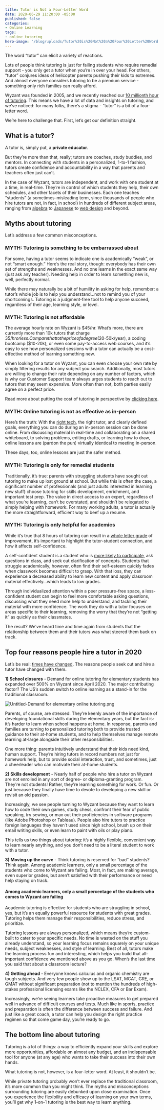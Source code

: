 ```yaml
---
title: Tutor is Not a Four-Letter Word
date: 2020-06-29 11:20:00 -05:00
published: false
categories:
- Online Learning
tags:
- online tutoring
hero-image: "/blog/uploads/Tutor%20is%20Not%20a%20Four%20Letter%20Word.png"
---
```


The word “tutor” can elicit a variety of reactions.

Lots of people think tutoring is just for failing students who require remedial support - you only get a tutor when you’re in over your head. For others, “tutor” conjures ideas of helicopter parents pushing their kids to extremes. And almost everyone considers tutoring to be a premium service - something only rich families can really afford.

Wyzant was founded in 2005, and we recently reached our [10 millionth hour of tutoring](https://www.wyzant.com/blog/wyzant-10-million-hours-giveaway-winners/). This means we have a lot of data and insights on tutoring, and we’ve noticed: for many folks, there’s a stigma - “tutor” is a bit of a four-letter word.

We’re here to challenge that. First, let’s get our definition straight.

## What is a tutor?

A tutor is, simply put, a **private educator**.

But they’re more than that, really; tutors are coaches, study buddies, and mentors. In connecting with students in a personalized, 1-to-1 fashion, tutors create confidence and accountability in a way that parents and teachers often just can’t.

In the case of Wyzant, tutors are independent, and work with one student at a time, in real-time. They’re in control of which students they help, their own schedules, and other facets of their businesses. Each one teaches “students” (a sometimes-misleading term, since thousands of people who hire tutors are not, in fact, in school) in hundreds of different subject areas, ranging from [algebra](https://www.wyzant.com/algebra_tutors.aspx) to [Japanese](https://www.wyzant.com/Japanese_tutors.aspx) to [web design](https://www.wyzant.com/web_design_lessons.aspx) and beyond.

## Myths about tutoring

Let’s address a few common misconceptions.

### **MYTH:** Tutoring is something to be embarrassed about

For some, having a tutor seems to indicate one is academically “weak”, or not “smart enough.” Here’s the real story, though: everybody has their own set of strengths and weaknesses. And no one learns in the exact same way (just ask any teacher). Needing help in order to learn something new is, well, perfectly normal.

While there may naturally be a bit of humility in asking for help, remember: a tutor’s whole job is to help you understand...not to remind you of your shortcomings. Tutoring is a judgment-free tool to help anyone succeed, regardless of their age, learning style, or level.

### **MYTH:** Tutoring is not affordable

The average hourly rate on Wyzant is $45/hr. What’s more, there are currently more than 10k tutors that charge $35/hr or less. Compare that to the price of a degree ($20-50k/year), a coding bootcamp ($10-20k), or even some pay-to-access web courses, and it’s easy to see how personalized sessions with a tutor can actually be a cost-effective method of learning something new.

When looking for a tutor on Wyzant, you can even choose your own rate by simply filtering results for any subject you search. Additionally, most tutors are willing to change their rate depending on any number of factors, which is why our Customer Support team always urges students to reach out to tutors that may seem expensive. More often than not, both parties easily agree on a perfect price.

Read more about putting the cost of tutoring in perspective by [clicking here](https://www.wyzant.com/blog/cost-of-tutoring/).

### **MYTH:** Online tutoring is not as effective as in-person

Here’s the truth: With the [right tech](https://www.wyzant.com/blog/online-learning-tool-video/), the right tutor, and clearly defined goals, everything you can do during an in-person session can be done online. From discussing material in real-time and collaborating on a shared whiteboard, to solving problems, editing drafts, or learning how to draw, online lessons are (pardon the pun) virtually identical to meeting in-person.

These days, too, online lessons are just the safer method.

### **MYTH:** Tutoring is only for remedial students

Traditionally, it’s true: parents with struggling students have sought out tutoring to make up lost ground at school. But while this is often the case, a significant number of professionals (and just adults interested in learning new stuff) choose tutoring for skills development, enrichment, and important test prep. The value in direct access to an expert, regardless of what you’re learning, can’t be overstated, and shouldn’t be relegated to simply helping with homework. For many working adults, a tutor is actually the more straightforward, efficient way to beef up a resume.

### MYTH: Tutoring is only helpful for academics

While it’s true that 8 hours of tutoring can result in a [whole letter grade](https://www.wyzant.com/blog/why-8-hours-of-private-tutoring-is-a-letter-grade-of-improvement/) of improvement, it’s important to highlight the tutor-student connection, and how it affects self-confidence.

A self-confident student is a student who is [more likely to participate](https://scholarworks.waldenu.edu/cgi/viewcontent.cgi?article=7676&context=dissertations), ask questions in class, and seek out clarification of concepts. Students that struggle academically, however, often find their self-esteem quickly fades when classwork becomes difficult to grasp. With that loss, they can experience a decreased ability to learn new content and apply classroom material effectively...which leads to low grades.

Through individualized attention within a peer pressure-free space, a less-confident student can begin to feel more comfortable asking questions, discussing what they need more help to understand, and tackling their material with more confidence. The work they do with a tutor focuses on areas specific to their learning, removing the worry that they’re not “getting it” as quickly as their classmates.

The result? We’ve heard time and time again from students that the relationship between them and their tutors was what steered them back on track.

## Top four reasons people hire a tutor in 2020

Let’s be real: [times have changed](https://www.wyzant.com/blog/covid-19-tutoring/). The reasons people seek out and hire a tutor have changed with them.

**1) School closures** - Demand for online tutoring for elementary students has expanded over 500% on Wyzant since April 2020. The major contributing factor? The US’s sudden switch to online learning as a stand-in for the traditional classroom.

![Untitled-Demand for elementary online tutoring.png](/blog/uploads/Untitled-Demand%20for%20elementary%20online%20tutoring.png)

Parents, of course, are stressed. They’re keenly aware of the importance of developing foundational skills during the elementary years, but the fact is: it’s harder to learn when school happens at home. In response, parents and families are turning to personalized tutoring both to provide trusted guidance to their at-home students, and to help themselves manage remote learning at-large alongside their other responsibilities.

One more thing: parents intuitively understand that their kids need kind, human support. They’re hiring tutors in record numbers not just for homework help, but to provide social interaction, trust, and sometimes, just a cheerleader who can motivate their at-home students.

**2) Skills development** - Nearly half of people who hire a tutor on Wyzant are not enrolled in any sort of degree- or diploma-granting program. They’re not students! Rather, they’re learning something for work. Or fun. Or just because they finally have time to devote to developing a new skill or revisit an old passion.

Increasingly, we see people turning to Wyzant because they want to learn how to code their own games, study chess, confront their fear of public speaking, try sewing, or max out their proficiencies in software programs (like Adobe Photoshop or Tableau). People also hire tutors to practice foreign languages they haven’t used since high school, brush up on their email writing skills, or even learn to paint with oils or play piano.

This tells us two things about tutoring: it’s a highly flexible, convenient way to learn nearly anything, and you don’t need to be a literal student to work with a tutor.

**3) Moving up the curve** - Think tutoring is reserved for “bad” students? Think again. Among academic learners, only a small percentage of the students who come to Wyzant are failing. Most, in fact, are making average, even superior grades, but aren’t satisfied with their performance or need help staying on track.

#### Among academic learners, only a small percentage of the students who comes to Wyzant are failing

Academic tutoring is effective for students who are struggling in school, yes, but it’s an equally powerful resource for students with great grades. Tutoring helps them manage their responsibilities, reduce stress, and prioritize.

Tutoring lessons are always personalized, which means they’re custom-built to cater to your specific needs. No time is wasted on the stuff you already understand, so your learning focus remains squarely on your unique needs, subject weaknesses, and style of learning. Best of all, tutors make the learning process fun and interesting, which helps you build that all-important confidence we mentioned above as you go. When’s the last time you said that about a classroom lecture?

**4) Getting ahead** - Everyone knows calculus and organic chemistry are tough subjects. And very few people show up to the LSAT, MCAT, GRE, or GMAT without significant preparation (not to mention the hundreds of high-stakes professional licensing exams like the NCLEX, CFA or Bar Exam).

Increasingly, we’re seeing learners take proactive measures to get prepared well in advance of difficult courses and tests. Much like in sports, practice and preparation is often the difference between success and failure. And just like a great coach, a tutor can help you design the right practice regimen so that come game day, you’re ready to go.

## The bottom line about tutoring

Tutoring is a lot of things: a way to efficiently expand your skills and explore more opportunities,  affordable on almost any budget, and an indispensable tool for anyone (at any age) who wants to take their success into their own hands.

What tutoring is not, however, is a four-letter word. At least, it shouldn’t be.

While private tutoring probably won’t ever replace the traditional classroom, it’s more common than you might think. The myths and misconceptions surrounding tutoring are easily debunked upon close examination. Once you experience the flexibility and efficacy of learning on your own terms, you’ll get why 1-on-1 tutoring is the best way to learn anything.